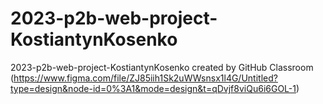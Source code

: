 # 2023-p2b-web-project-KostiantynKosenko
2023-p2b-web-project-KostiantynKosenko created by GitHub Classroom
(https://www.figma.com/file/ZJ85iih1Sk2uWWsnsx1l4G/Untitled?type=design&node-id=0%3A1&mode=design&t=qDvjf8viQu6i6GOL-1)
